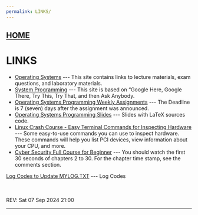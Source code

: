 ```yaml
---
permalink: LINKS/
---
```


## [HOME](../)

# LINKS

* [Operating Systems](https://os.vlsm.org/) ---
  This site contains links to lecture materials, exam questions, and laboratory materials.
* [System Programming](https://sp.vlsm.org/) ---
  This site is based on “Google Here, Google There, Try This, Try That, and then Ask Anybody.
* [Operating Systems Programming Weekly Assignments](https://demos.vlsm.org/) ---
  The Deadline is 7 (seven) days after the assignment was announced.
* [Operating Systems Programming Slides](https://docos.vlsm.org/) ---
  Slides with LaTeX sources code.
* [Linux Crash Course - Easy Terminal Commands for Inspecting Hardware](https://youtu.be/oGyJr-iUwt8?si=59V2boc0XfmlFekg) ---
Some easy-to-use commands you can use to inspect hardware. 
These commands will help you list PCI devices, view information about your CPU, and more.
* [Cyber Security Full Course for Beginner](https://www.youtube.com/watch?v=U_P23SqJaDc&feature=youtu.be&themeRefresh=1) ---
You should watch the first 30 seconds of chapters 2 to 30. For the chapter time stamp, see the comments section.


[Log Codes to Update MYLOG.TXT](https://osp4diss.vlsm.org/ETC/logCodes.txt) --- Log Codes



<br>
<br>
REV: Sat 07 Sep 2024 21:00
<hr>
